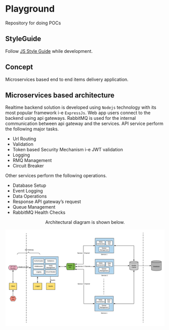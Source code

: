 # Playground

Repository for doing POCs

## StyleGuide

Follow [JS Style Guide](https://github.com/airbnb/javascript) while development.

## Concept

Microservices based end to end items delivery application.

## Microservices based architecture

Realtime backend solution is developed using `Nodejs` technology with its most popular framework i-e `ExpressJs`. Web app users connect to the backend using api gateways. RabbitMQ is used for the internal communication between api gateway and the services. API service perform the following major tasks.

- Url Routing
- Validation
- Token based Security Mechanism i-e JWT validation
- Logging
- RMQ Management
- Circuit Breaker

Other services perform the following operations.

- Database Setup
- Event Logging
- Data Operations
- Response API gateway’s request
- Queue Management
- RabbitMQ Health Checks

<p align=center> Architectural diagram is shown below. <p>
  
![architecture](./docs/img/architecture.png)
